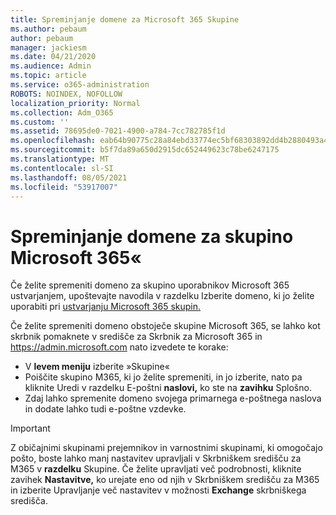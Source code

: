 ```yaml
---
title: Spreminjanje domene za Microsoft 365 Skupine
ms.author: pebaum
author: pebaum
manager: jackiesm
ms.date: 04/21/2020
ms.audience: Admin
ms.topic: article
ms.service: o365-administration
ROBOTS: NOINDEX, NOFOLLOW
localization_priority: Normal
ms.collection: Adm_O365
ms.custom: ''
ms.assetid: 78695de0-7021-4900-a784-7cc782785f1d
ms.openlocfilehash: eab64b90775c28a84ebd33774ec5bf68303892dd4b2880493a4b236d9d8993d0
ms.sourcegitcommit: b5f7da89a650d2915dc652449623c78be6247175
ms.translationtype: MT
ms.contentlocale: sl-SI
ms.lasthandoff: 08/05/2021
ms.locfileid: "53917007"
---
```

# <a name="change-the-domain-for-a-microsoft-365-group"></a>Spreminjanje domene za skupino Microsoft 365«

Če želite spremeniti domeno za skupino uporabnikov Microsoft 365 ustvarjanjem, upoštevajte navodila v razdelku Izberite domeno, ki jo želite uporabiti pri [ustvarjanju Microsoft 365 skupin.](https://docs.microsoft.com/microsoft-365/admin/create-groups/choose-domain-to-create-groups)

Če želite spremeniti domeno obstoječe skupine Microsoft 365, se lahko kot skrbnik pomaknete v središče za Skrbnik za Microsoft 365 in https://admin.microsoft.com nato izvedete te korake:

- V **levem meniju** izberite »Skupine«
- Poiščite skupino M365, ki jo želite spremeniti,  in jo izberite, nato pa kliknite Uredi v razdelku E-poštni **naslovi,** ko ste na **zavihku** Splošno.
- Zdaj lahko spremenite domeno svojega primarnega e-poštnega naslova in dodate lahko tudi e-poštne vzdevke.

> [!IMPORTANT]
> Z običajnimi skupinami prejemnikov in varnostnimi skupinami, ki omogočajo pošto, boste lahko manj nastavitev upravljali v Skrbniškem središču za M365 v **razdelku** Skupine. Če želite upravljati več podrobnosti, kliknite zavihek **Nastavitve,** ko urejate eno od njih v Skrbniškem središču za M365 in izberite Upravljanje več nastavitev v možnosti **Exchange** skrbniškega središča.